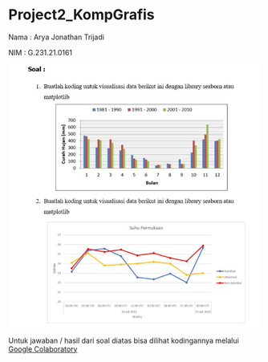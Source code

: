# Project2_KompGrafis

Nama : Arya Jonathan Trijadi

NIM : G.231.21.0161

![alt text](https://github.com/ProFantasy/skrinshut/blob/main/SOAL%20Project%202.JPG?raw=true)

Untuk jawaban / hasil dari soal diatas bisa dilihat kodingannya melalui [Google Colaboratory](https://colab.research.google.com/drive/1GOfEN1w1mcvmNGPR__R-EJ-RtC0LJ0ih?usp=sharing)
